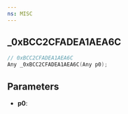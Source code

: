 ```yaml
---
ns: MISC
---
```

## _0xBCC2CFADEA1AEA6C

```c
// 0xBCC2CFADEA1AEA6C
Any _0xBCC2CFADEA1AEA6C(Any p0);
```

## Parameters
* **p0**:
